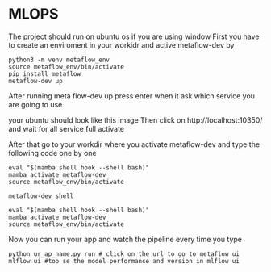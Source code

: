 # MLOPS

The project should run on ubuntu os if you are using window
First you have to create an enviroment in your workidr and active metaflow-dev by 

```
python3 -m venv metaflow_env
source metaflow_env/bin/activate
pip install metaflow
metaflow-dev up
```

After running meta flow-dev up press enter when it ask which service you are going to use 

your ubuntu should look like this
image
Then click on http://localhost:10350/ and wait for all service full activate


After that go to your workdir where you activate metaflow-dev and type the following code one by one
```
eval "$(mamba shell hook --shell bash)"
mamba activate metaflow-dev
source metaflow_env/bin/activate

metaflow-dev shell

eval "$(mamba shell hook --shell bash)"
mamba activate metaflow-dev
source metaflow_env/bin/activate
```

Now you can run your app and watch the pipeline every time you type 
```
python ur_ap_name.py run # click on the url to go to metaflow ui
mlflow ui #too se the model performance and version in mlflow ui
```
